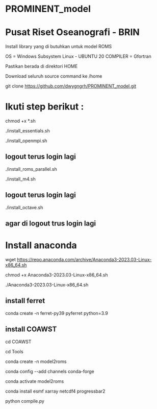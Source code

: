# PROMINENT_model

# Pusat Riset Oseanografi - BRIN

Install library yang di butuhkan untuk model ROMS

OS =  Windows Subsystem Linux - UBUNTU 20
COMPILER = Gfortran

Pastikan berada di direktori HOME

Download seluruh source command ke /home

git clone https://github.com/dwygngrh/PROMINENT_model.git

# Ikuti step berikut : 

chmod +x *.sh

./install_essentials.sh

./install_openmpi.sh

## logout terus login lagi

./install_roms_parallel.sh

./install_m4.sh

## logout terus login lagi

./install_octave.sh

## agar di logout trus login lagi

# Install anaconda

wget https://repo.anaconda.com/archive/Anaconda3-2023.03-Linux-x86_64.sh

chmod +x Anaconda3-2023.03-Linux-x86_64.sh

./Anaconda3-2023.03-Linux-x86_64.sh

## install ferret

conda create -n ferret-py39 pyferret python=3.9

## install COAWST

cd COAWST

cd Tools

conda create -n model2roms

conda config --add channels conda-forge

conda activate model2roms

conda install esmf xarray netcdf4 progressbar2 

python compile.py




